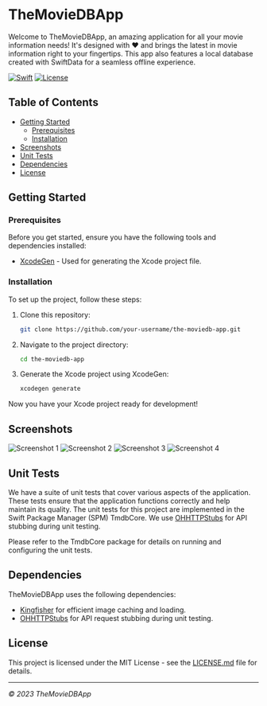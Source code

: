 # TheMovieDBApp

Welcome to TheMovieDBApp, an amazing application for all your movie information needs! It's designed with ❤️ and brings the latest in movie information right to your fingertips. This app also features a local database created with SwiftData for a seamless offline experience.

[![Swift](https://img.shields.io/badge/Swift-5.9-orange.svg?style=flat)](https://swift.org)
[![License](https://img.shields.io/github/license/bokri/the-movie-db-app)](LICENSE.md)

## Table of Contents

- [Getting Started](#getting-started)
  - [Prerequisites](#prerequisites)
  - [Installation](#installation)
- [Screenshots](#screenshots)
- [Unit Tests](#unit-tests)
- [Dependencies](#dependencies)
- [License](#license)

## Getting Started

### Prerequisites

Before you get started, ensure you have the following tools and dependencies installed:

- [XcodeGen](https://github.com/yonaskolb/XcodeGen) - Used for generating the Xcode project file.

### Installation

To set up the project, follow these steps:

1. Clone this repository:

   ```sh
   git clone https://github.com/your-username/the-moviedb-app.git
   ```

2. Navigate to the project directory:

   ```sh
   cd the-moviedb-app
   ```

3. Generate the Xcode project using XcodeGen:

   ```sh
   xcodegen generate
   ```

Now you have your Xcode project ready for development!


## Screenshots

![Screenshot 1](screenshots/screenshot-1.png)
![Screenshot 2](screenshots/screenshot-2.png)
![Screenshot 3](screenshots/screenshot-3.png)
![Screenshot 4](screenshots/screenshot-4.png)

## Unit Tests

We have a suite of unit tests that cover various aspects of the application. These tests ensure that the application functions correctly and help maintain its quality. The unit tests for this project are implemented in the Swift Package Manager (SPM) TmdbCore. We use [OHHTTPStubs](https://github.com/AliSoftware/OHHTTPStubs) for API stubbing during unit testing.

Please refer to the TmdbCore package for details on running and configuring the unit tests.

## Dependencies

TheMovieDBApp uses the following dependencies:

- [Kingfisher](https://github.com/onevcat/Kingfisher) for efficient image caching and loading.
- [OHHTTPStubs](https://github.com/AliSoftware/OHHTTPStubs) for API request stubbing during unit testing.

## License

This project is licensed under the MIT License - see the [LICENSE.md](LICENSE.md) file for details.


---

_© 2023 TheMovieDBApp_